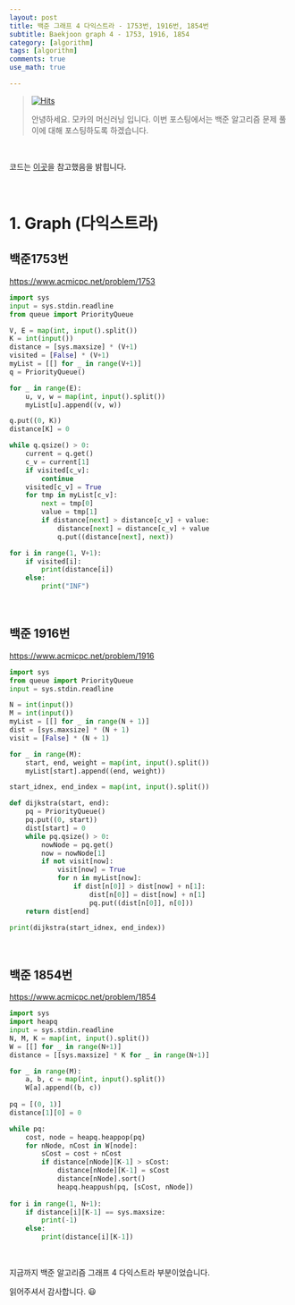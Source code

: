 ```yaml
---
layout: post
title: 백준 그래프 4 다익스트라 - 1753번, 1916번, 1854번
subtitle: Baekjoon graph 4 - 1753, 1916, 1854
category: [algorithm]
tags: [algorithm]
comments: true
use_math: true

---
```






> [![Hits](https://hits.seeyoufarm.com/api/count/incr/badge.svg?url=https%3A%2F%2Fysbsb.github.io%2Falgorithm%2F2023%2F05%2F20%2Fgraph4.html&count_bg=%2379C83D&title_bg=%23555555&icon=&icon_color=%23E7E7E7&title=hits&edge_flat=false)](https://hits.seeyoufarm.com)
>
> 안녕하세요. 모카의 머신러닝 입니다. 이번 포스팅에서는 백준 알고리즘 문제 풀이에 대해 포스팅하도록 하겠습니다. 

<br>

코드는 [이곳](https://github.com/doitcodingtest/python)을 참고했음을 밝힙니다.

<br>

# 1. Graph (다익스트라)



## 백준1753번

https://www.acmicpc.net/problem/1753



```python
import sys
input = sys.stdin.readline
from queue import PriorityQueue

V, E = map(int, input().split())
K = int(input())
distance = [sys.maxsize] * (V+1)
visited = [False] * (V+1)
myList = [[] for _ in range(V+1)]
q = PriorityQueue()

for _ in range(E):
    u, v, w = map(int, input().split())
    myList[u].append((v, w))

q.put((0, K))
distance[K] = 0

while q.qsize() > 0:
    current = q.get()
    c_v = current[1]
    if visited[c_v]:
        continue
    visited[c_v] = True
    for tmp in myList[c_v]:
        next = tmp[0]
        value = tmp[1]
        if distance[next] > distance[c_v] + value:
            distance[next] = distance[c_v] + value
            q.put((distance[next], next))

for i in range(1, V+1):
    if visited[i]:
        print(distance[i])
    else:
        print("INF")
```



<br>

## 백준 1916번



https://www.acmicpc.net/problem/1916

```python
import sys
from queue import PriorityQueue
input = sys.stdin.readline

N = int(input())
M = int(input())
myList = [[] for _ in range(N + 1)]
dist = [sys.maxsize] * (N + 1)
visit = [False] * (N + 1)

for _ in range(M):
    start, end, weight = map(int, input().split())
    myList[start].append((end, weight))

start_idnex, end_index = map(int, input().split())

def dijkstra(start, end):
    pq = PriorityQueue()
    pq.put((0, start))
    dist[start] = 0
    while pq.qsize() > 0:
        nowNode = pq.get()
        now = nowNode[1]
        if not visit[now]:
            visit[now] = True
            for n in myList[now]:
                if dist[n[0]] > dist[now] + n[1]:
                    dist[n[0]] = dist[now] + n[1]
                    pq.put((dist[n[0]], n[0]))
    return dist[end]

print(dijkstra(start_idnex, end_index))
```



<br>



## 백준 1854번



https://www.acmicpc.net/problem/1854



```python
import sys
import heapq
input = sys.stdin.readline
N, M, K = map(int, input().split())
W = [[] for _ in range(N+1)]
distance = [[sys.maxsize] * K for _ in range(N+1)]

for _ in range(M):
    a, b, c = map(int, input().split())
    W[a].append((b, c))
    
pq = [(0, 1)]
distance[1][0] = 0

while pq:
    cost, node = heapq.heappop(pq)
    for nNode, nCost in W[node]:
        sCost = cost + nCost
        if distance[nNode][K-1] > sCost:
            distance[nNode][K-1] = sCost
            distance[nNode].sort()
            heapq.heappush(pq, [sCost, nNode])
            
for i in range(1, N+1):
    if distance[i][K-1] == sys.maxsize:
        print(-1)
    else:
        print(distance[i][K-1])
```



<br>







지금까지 백준 알고리즘 그래프 4 다익스트라 부분이었습니다.

읽어주셔서 감사합니다. 😃

